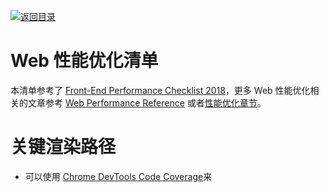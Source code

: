 [![返回目录](https://parg.co/UCb)](https://parg.co/UCH)

# Web 性能优化清单

本清单参考了 [Front-End Performance Checklist 2018](https://parg.co/UtG)，更多 Web 性能优化相关的文章参考 [Web Performance Reference]() 或者[性能优化章节]()。

# 关键渲染路径

* 可以使用 [Chrome DevTools Code Coverage](https://parg.co/Ut6)来

